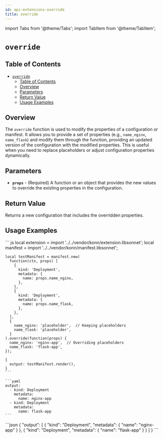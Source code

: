 ```yaml
---
id: api-extensions-override
title: override
---
```


import Tabs from '@theme/Tabs';
import TabItem from '@theme/TabItem';

# `override`

## Table of Contents
- [`override`](#override)
  - [Table of Contents](#table-of-contents)
  - [Overview](#overview)
  - [Parameters](#parameters)
  - [Return Value](#return-value)
  - [Usage Examples](#usage-examples)

## Overview
The `override` function is used to modify the properties of a configuration or manifest. It allows you to provide a set of properties (e.g., `name_nginx`, `name_flask`) and modify them through the function, providing an updated version of the configuration with the modified properties. This is useful when you need to replace placeholders or adjust configuration properties dynamically.

## Parameters
- **`props`** - (Required) A function or an object that provides the new values to override the existing properties in the configuration.

## Return Value
Returns a new configuration that includes the overridden properties.
## Usage Examples


<Tabs>
     <TabItem value="jsonnet" label="Jsonnet" default>
    ``` js
    local extension = import '../../vendor/konn/extension.libsonnet';
    local manifest = import '../../vendor/konn/manifest.libsonnet';

    local testManifest = manifest.new(
      function(ctx, props) [
        {
          kind: 'Deployment',
          metadata: {
            name: props.name_nginx,
          },
        },
        {
          kind: 'Deployment',
          metadata: {
            name: props.name_flask,
          },
        },
      ],
      {
        name_nginx: 'placeholder',  // Keeping placeholders
        name_flask: 'placeholder',
      }
    ).override(function(props) {
      name_nginx: 'nginx-app',  // Overriding placeholders
      name_flask: 'flask-app',
    });

    {
      output: testManifest.render(),
    }
    ``` 
  </TabItem>
  <TabItem value="yaml" label="YAML Output">

    ```yaml
    output:
      - kind: Deployment
        metadata:
          name: nginx-app
      - kind: Deployment
        metadata:
          name: flask-app
    ```
  </TabItem>
  <TabItem value="json" label="JSON Output">
    ```json
    {
       "output": [
          {
             "kind": "Deployment",
             "metadata": {
                "name": "nginx-app"
             }
          },
          {
             "kind": "Deployment",
             "metadata": {
                "name": "flask-app"
             }
          }
       ]
    }
    ```
    </TabItem>
</Tabs>
